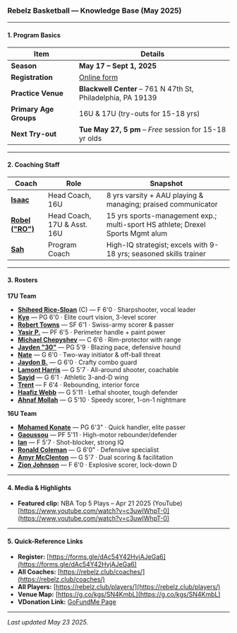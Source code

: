 ### Rebelz Basketball — Knowledge Base (May 2025)

---

#### 1. Program Basics

| Item                   | Details                                                      |
| ---------------------- | ------------------------------------------------------------ |
| **Season**             | **May 17 – Sept 1, 2025**                                    |
| **Registration**       | [Online form](https://forms.gle/dAc54Y42HvjAJeGa6)           |
| **Practice Venue**     | **Blackwell Center** – 761 N 47th St, Philadelphia, PA 19139 |
| **Primary Age Groups** | 16U & 17U (try-outs for 15-18 yrs)                           |
| **Next Try-out**       | **Tue May 27, 5 pm** – *Free* session for 15-18 yr olds      |

---

#### 2. Coaching Staff

| Coach                                                           | Role                        | Snapshot                                                                       |
| --------------------------------------------------------------- | --------------------------- | ------------------------------------------------------------------------------ |
| [**Isaac**](https://rebelz.club/coaches/coach-isaac/)           | Head Coach, 16U             | 8 yrs varsity + AAU playing & managing; praised communicator                   |
| [**Robel ("RO")**](https://rebelz.club/coaches/coach-robel-ro/) | Head Coach, 17U & Asst. 16U | 15 yrs sports-management exp.; multi-sport HS athlete; Drexel Sports Mgmt alum |
| [**Sah**](https://rebelz.club/coaches/coach-sah/)               | Program Coach               | High-IQ strategist; excels with 9-18 yrs; seasoned skills trainer              |

---

#### 3. Rosters

**17U Team**

* [**Shiheed Rice-Sloan**](https://rebelz.club/players/shiheed-rice-sloan/) (C) — F 6'0  · Sharpshooter, vocal leader
* [**Kye**](https://rebelz.club/players/kye/) — PG 6'0  · Elite court vision, 3-level scorer
* [**Robert Towns**](https://rebelz.club/players/robert-towns/) — SF 6'1  · Swiss-army scorer & passer
* [**Yasir P.**](https://rebelz.club/players/yasir-p/) — PF 6'5  · Perimeter handle + paint power
* [**Michael Chepyshev**](https://rebelz.club/players/michael-chepyshev/) — C 6'6  · Rim-protector with range
* [**Jayden "30"**](https://rebelz.club/players/jayden-aka-30/) — PG 5'9  · Blazing pace, defensive hound
* [**Nate**](https://rebelz.club/players/nate/) — G 6'0  · Two-way initiator & off-ball threat
* [**Jaydon B.**](https://rebelz.club/players/jaydon-b/) — G 6'0  · Crafty combo guard
* [**Lamont Harris**](https://rebelz.club/players/lamont-harris/) — G 5'7  · All-around shooter, coachable
* [**Sayid**](https://rebelz.club/players/sayid/) — G 6'1  · Athletic 3-and-D wing
* [**Trent**](https://rebelz.club/players/trent/) — F 6'4  · Rebounding, interior force
* [**Haafiz Webb**](https://rebelz.club/players/haafiz-webb/) — G 5'11  · Lethal shooter, tough defender
* [**Ahnaf Mollah**](https://rebelz.club/players/ahnaf-mollah/) — G 5'10  · Speedy scorer, 1-on-1 nightmare

**16U Team**

* [**Mohamed Konate**](https://rebelz.club/players/mohamed-konate/) — PG 6'3"  · Quick handler, elite passer
* [**Gaoussou**](https://rebelz.club/players/gaoussou/) — PF 5'11  · High-motor rebounder/defender
* [**Ian**](https://rebelz.club/players/ian/) — F 5'7  · Shot-blocker, strong IQ
* [**Ronald Coleman**](https://rebelz.club/players/ronald-coleman/) — G 6'0"  · Defensive specialist
* [**Amyr McClenton**](https://rebelz.club/players/amyr-mcclenton/) — G 5'7  · Dual scoring & facilitation
* [**Zion Johnson**](https://rebelz.club/players/zion-johnson/) — F 6'0  · Explosive scorer, lock-down D

---

#### 4. Media & Highlights

* **Featured clip:** NBA Top 5 Plays – Apr 21 2025 (YouTube)
  [https://www.youtube.com/watch?v=c3uwIWhpT-0](https://www.youtube.com/watch?v=c3uwIWhpT-0)

---

#### 5. Quick-Reference Links

* **Register:** [https://forms.gle/dAc54Y42HvjAJeGa6](https://forms.gle/dAc54Y42HvjAJeGa6)
* **All Coaches:** [https://rebelz.club/coaches/](https://rebelz.club/coaches/)
* **All Players:** [https://rebelz.club/players/](https://rebelz.club/players/)
* **Venue Map:** [https://g.co/kgs/SN4KmbL](https://g.co/kgs/SN4KmbL)
* **VDonation Link:** [GoFundMe Page](https://www.gofundme.com/f/empower-youth-support-philadelphia-rebelz)

---

*Last updated May 23 2025.* 